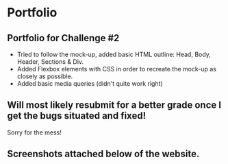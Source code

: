 # Portfolio

## Portfolio for Challenge #2
* Tried to follow the mock-up, added basic HTML outline: Head, Body, Header, Sections & Div.
* Added Flexbox elements with CSS in order to recreate the mock-up as closely as possible.
* Added basic media queries (didn't quite work right)
 
 ## Will most likely resubmit for a better grade once I get the bugs situated and fixed!
 Sorry for the mess!
 
 ## Screenshots attached below of the website.
 

